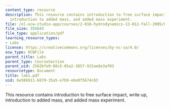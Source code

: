 ```yaml
---
content_type: resource
description: This resource contains introduction to free surface impact, write up,
  introduction to added mass, and added mass experiment.
file: /ol-ocw-studio-app/courses/2-016-hydrodynamics-13-012-fall-2005/6e586911b87035a5e7b9ebe0f5674c63_lab1.pdf
file_size: 355643
file_type: application/pdf
learning_resource_types:
- Labs
license: https://creativecommons.org/licenses/by-nc-sa/4.0/
ocw_type: OCWFile
parent_title: Labs
parent_type: CourseSection
parent_uid: 2562bfe9-88c5-05a2-3857-915ae8e3af03
resourcetype: Document
title: lab1.pdf
uid: 6e586911-b870-35a5-e7b9-ebe0f5674c63
---
```

This resource contains introduction to free surface impact, write up, introduction to added mass, and added mass experiment.